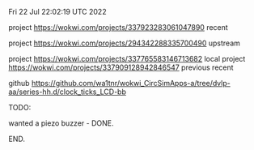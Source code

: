 Fri 22 Jul 22:02:19 UTC 2022

project https://wokwi.com/projects/337923283061047890 recent


project https://wokwi.com/projects/294342288335700490 upstream

project https://wokwi.com/projects/337765583146713682 local
project https://wokwi.com/projects/337909128942846547 previous recent

github https://github.com/wa1tnr/wokwi_CircSimApps-a/tree/dvlp-aa/series-hh.d/clock_ticks_LCD-bb

TODO:

  wanted a piezo buzzer - DONE.

END.
